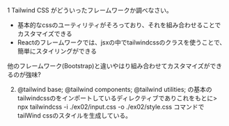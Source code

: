 1 Tailwind CSS がどういったフレームワークか調べなさい。
* 基本的なcssのユーティリティがそろっており、それを組み合わせることでカスタマイズできる
* Reactのフレームワークでは、jsxの中でtailwindcssのクラスを使うことで、簡単にスタイリングができる

他のフレームワーク(Bootstrap)と違いやはり組み合わせてカスタマイズができるのが強味?


2. @tailwind base;
   @tailwind components;
   @tailwind utilities;
の基本のtailwindcssのをインポートしているディレクティブでありこれをもとに> npx tailwindcss -i ./ex02/input.css -o ./ex02/style.css コマンドでtailWind cssのスタイルを生成している。